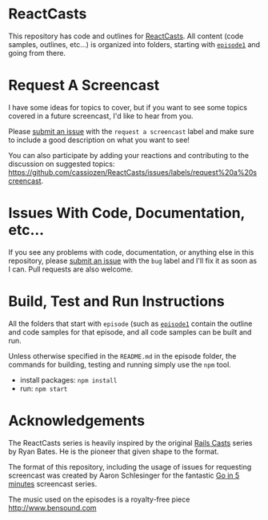 # ReactCasts

This repository has code and outlines for [ReactCasts](https://www.youtube.com/channel/UCZkjWyyLvzWeoVWEpRemrDQ). All content (code samples, outlines, etc...) is organized into folders, starting with [`episode1`](https://github.com/cassiozen/ReactCasts/tree/master/episode1) and going from there.

# Request A Screencast

I have some ideas for topics to cover, but if you want to see some topics covered in a future screencast, I'd like to hear from you.

Please [submit an issue](https://github.com/cassiozen/ReactCasts/issues) with the `request a screencast` label and make sure to include a good description on what you want to see!

You can also participate by adding your reactions and contributing to the discussion on suggested topics: https://github.com/cassiozen/ReactCasts/issues/labels/request%20a%20screencast.

# Issues With Code, Documentation, etc...

If you see any problems with code, documentation, or anything else in this repository, please [submit an issue](https://github.com/cassiozen/ReactCasts/issues) with the `bug` label and I'll fix it as soon as I can. Pull requests are also welcome.

# Build, Test and Run Instructions

All the folders that start with `episode` (such as [`episode1`](https://github.com/cassiozen/ReactCasts/tree/master/episode1) contain the outline and code samples for that episode, and all code samples can be built and run.

Unless otherwise specified in the `README.md` in the episode folder, the commands for building, testing and running simply use the `npm` tool.

- install packages: `npm install`
- run: `npm start`

# Acknowledgements

The ReactCasts series is heavily inspired by the original [Rails Casts](http://railscasts.com) series by Ryan Bates. He is the pioneer that given shape to the format.

The format of this repository, including the usage of issues for requesting screencast was created by Aaron Schlesinger for the fantastic [Go in 5 minutes](https://github.com/arschles/go-in-5-minutes) screencast series.

The music used on the episodes is a royalty-free piece http://www.bensound.com
